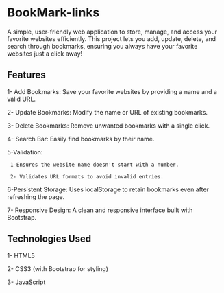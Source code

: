 # BookMark-links
A simple, user-friendly web application to store, manage, and access your favorite websites efficiently. This project lets you add, update, delete, and search through bookmarks, ensuring you always have your favorite websites just a click away!



## Features

1- Add Bookmarks: Save your favorite websites by providing a name and a valid URL.

2- Update Bookmarks: Modify the name or URL of existing bookmarks.

3- Delete Bookmarks: Remove unwanted bookmarks with a single click.

4- Search Bar: Easily find bookmarks by their name.

5-Validation:

     1-Ensures the website name doesn't start with a number.
  
     2- Validates URL formats to avoid invalid entries.

6-Persistent Storage: Uses localStorage to retain bookmarks even after refreshing the page.

7- Responsive Design: A clean and responsive interface built with Bootstrap.



## Technologies Used
1- HTML5

2- CSS3 (with Bootstrap for styling)

3- JavaScript
  
